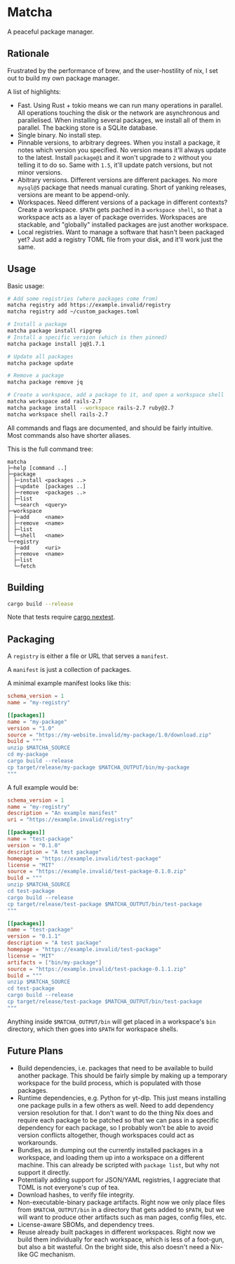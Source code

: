 # Matcha

A peaceful package manager.

## Rationale

Frustrated by the performance of brew, and the user-hostility of nix, I set out
to build my own package manager.

A list of highlights:

- Fast. Using Rust + tokio means we can run many operations in parallel. All
  operations touching the disk or the network are asynchronous and parallelised.
  When installing several packages, we install all of them in parallel. The
  backing store is a SQLite database.
- Single binary. No install step.
- Pinnable versions, to arbitrary degrees. When you install a package, it notes
  which version you specified. No version means it'll always update to the
  latest. Install `package@1` and it won't upgrade to `2` without you telling it
  to do so. Same with `1.5`, it'll update patch versions, but not minor versions.
- Abitrary versions. Different versions are different packages. No more
  `mysql@5` package that needs manual curating. Short of yanking releases,
  versions are meant to be append-only.
- Workspaces. Need different versions of a package in different contexts? Create
  a workspace. `$PATH` gets pached in a `workspace shell`, so that a workspace
  acts as a layer of package overrides. Workspaces are stackable, and "globally"
  installed packages are just another workspace.
- Local registries. Want to manage a software that hasn't been packaged yet?
  Just add a registry TOML file from your disk, and it'll work just the same.

## Usage

Basic usage:

```sh
# Add some registries (where packages come from)
matcha registry add https://example.invalid/registry
matcha registry add ~/custom_packages.toml

# Install a package
matcha package install ripgrep
# Install a specific version (which is then pinned)
matcha package install jq@1.7.1

# Update all packages
matcha package update

# Remove a package
matcha package remove jq

# Create a workspace, add a package to it, and open a workspace shell
matcha workspace add rails-2.7
matcha package install --workspace rails-2.7 ruby@2.7
matcha workspace shell rails-2.7
```

All commands and flags are documented, and should be fairly intuitive. Most
commands also have shorter aliases.

This is the full command tree:

```
matcha
├─help [command ..]
├─package
│ ├─install <packages ..>
│ ├─update  [packages ..]
│ ├─remove  <packages ..>
│ ├─list
│ └─search  <query>
├─workspace
│ ├─add     <name>
│ ├─remove  <name>
│ ├─list
│ └─shell   <name>
└─registry
  ├─add     <uri>
  ├─remove  <name>
  ├─list
  └─fetch
```

## Building

```sh
cargo build --release
```

Note that tests require [cargo nextest](https://nexte.st/).

## Packaging

A `registry` is either a file or URL that serves a `manifest`.

A `manifest` is just a collection of packages.

A minimal example manifest looks like this:

```toml
schema_version = 1
name = "my-registry"

[[packages]]
name = "my-package"
version = "1.0"
source = "https://my-website.invalid/my-package/1.0/download.zip"
build = """
unzip $MATCHA_SOURCE
cd my-package
cargo build --release
cp target/release/my-package $MATCHA_OUTPUT/bin/my-package
"""
```

A full example would be:

```toml
schema_version = 1
name = "my-registry"
description = "An example manifest"
uri = "https://example.invalid/registry"

[[packages]]
name = "test-package"
version = "0.1.0"
description = "A test package"
homepage = "https://example.invalid/test-package"
license = "MIT"
source = "https://example.invalid/test-package-0.1.0.zip"
build = """
unzip $MATCHA_SOURCE
cd test-package
cargo build --release
cp target/release/test-package $MATCHA_OUTPUT/bin/test-package
"""

[[packages]]
name = "test-package"
version = "0.1.1"
description = "A test package"
homepage = "https://example.invalid/test-package"
license = "MIT"
artifacts = ["bin/my-package"]
source = "https://example.invalid/test-package-0.1.1.zip"
build = """
unzip $MATCHA_SOURCE
cd test-package
cargo build --release
cp target/release/test-package $MATCHA_OUTPUT/bin/test-package
"""
```

Anything inside `$MATCHA_OUTPUT/bin` will get placed in a workspace's `bin`
directory, which then goes into `$PATH` for workspace shells.

## Future Plans

- Build dependencies, i.e. packages that need to be available to build another
  package. This should be fairly simple by making up a temporary workspace for
  the build process, which is populated with those packages.
- Runtime dependencies, e.g. Python for yt-dlp. This just means installing one
  package pulls in a few others as well. Need to add dependency version
  resolution for that. I don't want to do the thing Nix does and require each
  package to be patched so that we can pass in a specific dependency for each
  package, so I probably won't be able to avoid version conflicts altogether,
  though workspaces could act as workarounds.
- Bundles, as in dumping out the currently installed packages in a workspace,
  and loading them up into a workspace on a different machine. This can already
  be scripted with `package list`, but why not support it directly.
- Potentially adding support for JSON/YAML registries, I aggreciate that TOML is
  not everyone's cup of tea.
- Download hashes, to verify file integrity.
- Non-executable-binary package artifacts. Right now we only place files from
  `$MATCHA_OUTPUT/bin` in a directory that gets added to `$PATH`, but we will
  want to produce other artifacts such as man pages, config files, etc.
- License-aware SBOMs, and dependency trees.
- Reuse already built packages in different workspaces. Right now we build them
  individually for each workspace, which is less of a foot-gun, but also a bit
  wasteful. On the bright side, this also doesn't need a Nix-like GC mechanism.
